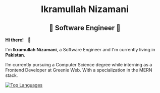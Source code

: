 <h1 align="center">Ikramullah Nizamani</h1>
<h2 align="center"><strong>🚨 Software Engineer 🚨</strong></h2>

<p><strong>Hi there! <span style="margin:0 10px;">👋</span></strong></p>
    
<p>I'm <strong>Ikramullah Nizamani</strong>, a Software Engineer and I'm currently living in <strong>Pakistan</strong>.</p>
<p>I’m currently pursuing a Computer Science degree while interning as a Frontend Developer at Greenie Web. With a specialization in the MERN stack.</p>

<a href="https://github.com/Ikram001" align="left"><img src="https://github-readme-stats.vercel.app/api/top-langs/?username=officialabdulrehman&langs_count=10&title_color=0891b2&text_color=ffffff&icon_color=0891b2&bg_color=1c1917&hide_border=true&locale=en&custom_title=Top%20%Languages" alt="Top Languages" /></a>
